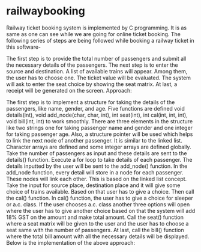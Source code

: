 # railwaybooking
Railway ticket booking system is implemented by C programming. It is as same as one can see while we are going for online ticket booking. The following series of steps are being followed while booking a railway ticket in this software-

The first step is to provide the total number of passengers and submit all the necessary details of the passengers.
The next step is to enter the source and destination.
A list of available trains will appear. Among them, the user has to choose one.
The ticket value will be evaluated. The system will ask to enter the seat choice by showing the seat matrix. At last, a receipt will be generated on the screen.
Approach:

The first step is to implement a structure for taking the details of the passengers, like name, gender, and age.
Five functions are defined void details(int), void add_node(char, char, int), int seat(int), int cal(int, int, int), void bill(int, int) to work smoothly.
There are three elements in the structure like two strings one for taking passenger name and gender and one integer for taking passenger age. Also, a structure pointer will be used which helps to link the next node of another passenger. It is similar to the linked list.
Character arrays are defined and some integer arrays are defined globally.
Take the number of passengers as input and these details are sent to the details() function.
Execute a for loop to take details of each passenger. The details inputted by the user will be sent to the add_node() function.
In the add_node function, every detail will store in a node for each passenger. These nodes will link each other. This is based on the linked list concept.
Take the input for source place, destination place and it will give some choice of trains available. Based on that user has to give a choice. Then call the cal() function.
In cal() function, the user has to give a choice for sleeper or a.c. class. If the user chooses a.c. class another three options will open where the user has to give another choice based on that the system will add 18% GST on the amount and make total amount.
Call the seat() function where a seat matrix will be given to the user and the user has to choose a seat same with the number of passengers.
At last, call the bill() function where the total bill amount with all the necessary details will be displayed.
Below is the implementation of the above approach:
